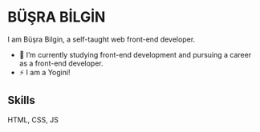 # BÜŞRA BİLGİN

I am Büşra Bilgin, a self-taught web front-end developer.

- 🔭 I’m currently studying front-end development and pursuing a career as a front-end developer.
- ⚡ I am a Yogini!

## Skills
HTML, CSS, JS

<!--
**bussbilgin/bussbilgin** is a ✨ _special_ ✨ repository because its `README.md` (this file) appears on your GitHub profile.

Here are some ideas to get you started:

- 🔭 I’m currently working on ...
- 🌱 I’m currently learning ...
- 👯 I’m looking to collaborate on ...
- 🤔 I’m looking for help with ...
- 💬 Ask me about ...
- 📫 How to reach me: ...
- 😄 Pronouns: ...
- ⚡ Fun fact:
-->
